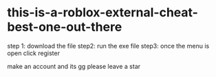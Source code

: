 # this-is-a-roblox-external-cheat-best-one-out-there

step 1: download the file 
step2: run the exe file 
step3: once the menu is open click register 

make an account and its gg
please leave a star
